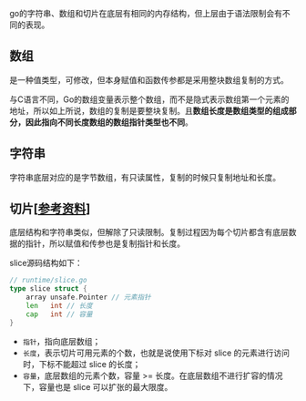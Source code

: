 go的字符串、数组和切片在底层有相同的内存结构，但上层由于语法限制会有不同的表现。

## 数组

是一种值类型，可修改，但本身赋值和函数传参都是采用整块数组复制的方式。

与C语言不同，Go的数组变量表示整个数组，而不是隐式表示数组第一个元素的地址，所以如上所说，数组的复制是要整块复制。且**数组长度是数组类型的组成部分，因此指向不同长度数组的数组指针类型也不同**。





## 字符串

字符串底层对应的是字节数组，有只读属性，复制的时候只复制地址和长度。



## 切片[[参考资料]([https://www.cnblogs.com/qcrao-2018/p/10631989.html#%E5%AD%97%E9%9D%A2%E9%87%8F](https://www.cnblogs.com/qcrao-2018/p/10631989.html#字面量))]

底层结构和字符串类似，但解除了只读限制。复制过程因为每个切片都含有底层数据的指针，所以赋值和传参也是复制指针和长度。

slice源码结构如下：

```go
// runtime/slice.go
type slice struct {
    array unsafe.Pointer // 元素指针
    len   int // 长度 
    cap   int // 容量
}
```

- `指针`，指向底层数组；
- `长度`，表示切片可用元素的个数，也就是说使用下标对 slice 的元素进行访问时，下标不能超过 slice 的长度；
- `容量`，底层数组的元素个数，容量 >= 长度。在底层数组不进行扩容的情况下，容量也是 slice 可以扩张的最大限度。